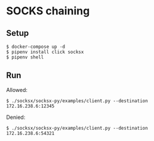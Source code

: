 # SOCKS chaining

## Setup

```shell
$ docker-compose up -d
$ pipenv install click socksx
$ pipenv shell
```

## Run
Allowed:

```shell
$ ./socksx/socksx-py/examples/client.py --destination 172.16.238.6:12345
```

Denied:

```shell
$ ./socksx/socksx-py/examples/client.py --destination 172.16.238.6:54321
```


